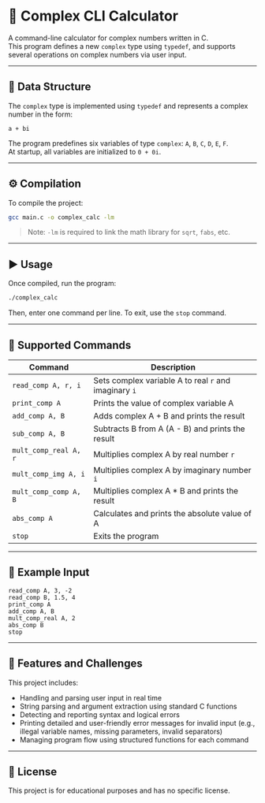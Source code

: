 # 📘 Complex CLI Calculator

A command-line calculator for complex numbers written in C.  
This program defines a new `complex` type using `typedef`, and supports several operations on complex numbers via user input.

---

## 🧱 Data Structure

The `complex` type is implemented using `typedef` and represents a complex number in the form:

```
a + bi
```

The program predefines six variables of type `complex`: `A`, `B`, `C`, `D`, `E`, `F`.  
At startup, all variables are initialized to `0 + 0i`.

---

## ⚙️ Compilation

To compile the project:

```bash
gcc main.c -o complex_calc -lm
```

> Note: `-lm` is required to link the math library for `sqrt`, `fabs`, etc.

---

## ▶️ Usage

Once compiled, run the program:

```bash
./complex_calc
```

Then, enter one command per line. To exit, use the `stop` command.

---

## 🧪 Supported Commands

| Command                      | Description                                         |
|------------------------------|-----------------------------------------------------|
| `read_comp A, r, i`          | Sets complex variable A to real `r` and imaginary `i` |
| `print_comp A`               | Prints the value of complex variable A             |
| `add_comp A, B`              | Adds complex A + B and prints the result           |
| `sub_comp A, B`              | Subtracts B from A (A - B) and prints the result    |
| `mult_comp_real A, r`        | Multiplies complex A by real number `r`            |
| `mult_comp_img A, i`         | Multiplies complex A by imaginary number `i`       |
| `mult_comp_comp A, B`        | Multiplies complex A * B and prints the result     |
| `abs_comp A`                 | Calculates and prints the absolute value of A      |
| `stop`                       | Exits the program                                  |

---

## 🧾 Example Input

```text
read_comp A, 3, -2
read_comp B, 1.5, 4
print_comp A
add_comp A, B
mult_comp_real A, 2
abs_comp B
stop
```

---

## 🧠 Features and Challenges

This project includes:

- Handling and parsing user input in real time
- String parsing and argument extraction using standard C functions
- Detecting and reporting syntax and logical errors
- Printing detailed and user-friendly error messages for invalid input (e.g., illegal variable names, missing parameters, invalid separators)
- Managing program flow using structured functions for each command

---

## 📄 License

This project is for educational purposes and has no specific license.
